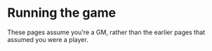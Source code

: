# Running the game

These pages assume you're a GM, rather than the earlier pages that assumed you were a player. 